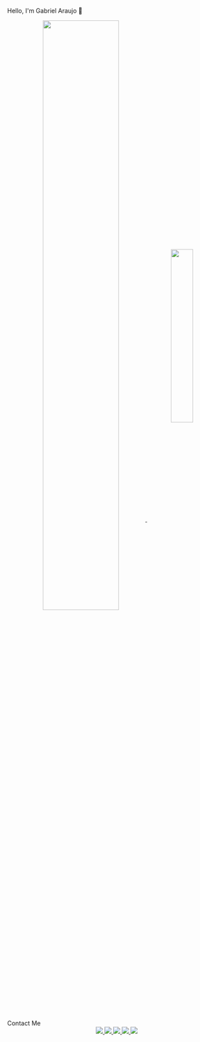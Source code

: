 Hello, I'm Gabriel Araujo 👋
<div align="center">
  <a href="https://github.com/ojuaragabriel"> 
    <img align="center" width="59%" src="https://github-readme-stats.vercel.app/api?username=ojuaragabriel&show_icons=true&theme=dark#gh-dark-mode-only" />
    <img align="center" width="32%" src="https://github-readme-stats.vercel.app/api/top-langs/?username=ojuaragabriel&theme=dark#gh-dark-mode-only&hide_progress=true" />
  </a>
</div>
Contact Me
<div align="center"> 
  <a href="https://instagram.com/ojuaragabriel" target="_blank">
    <img src="https://img.shields.io/badge/-Instagram-%23E4405F?style=for-the-badge&logo=instagram&logoColor=white" target="_blank">
  </a>
  <a href="https://www.twitch.tv/ojuaragabriel" target="_blank">
    <img src="https://img.shields.io/badge/Twitch-9146FF?style=for-the-badge&logo=twitch&logoColor=white" target="_blank">
  </a>
  <a href="https://discord.gg/Ojuaragabriel#7278" target="_blank">
    <img src="https://img.shields.io/badge/Discord-7289DA?style=for-the-badge&logo=discord&logoColor=white" target="_blank">
  </a> 
  <a href="mailto:gabrielcac7@gmail.com">
    <img src="https://img.shields.io/badge/-Gmail-%23D14836?style=for-the-badge&logo=gmail&logoColor=white" target="_blank">
  </a>
  <a href="https://www.linkedin.com/in/gabriel-cerqueira-araujo-de-carvalho-042b3b138/" target="_blank">
    <img src="https://img.shields.io/badge/-LinkedIn-%230077B5?style=for-the-badge&logo=linkedin&logoColor=white" target="_blank">
  </a>
</div>
<!--
<div align="center">
  ![Snake animation](https://github.com/ojuaragabriel/ojuaragabriel/blob/output/github-contribution-grid-snake.svg)
</div>
-->
 
